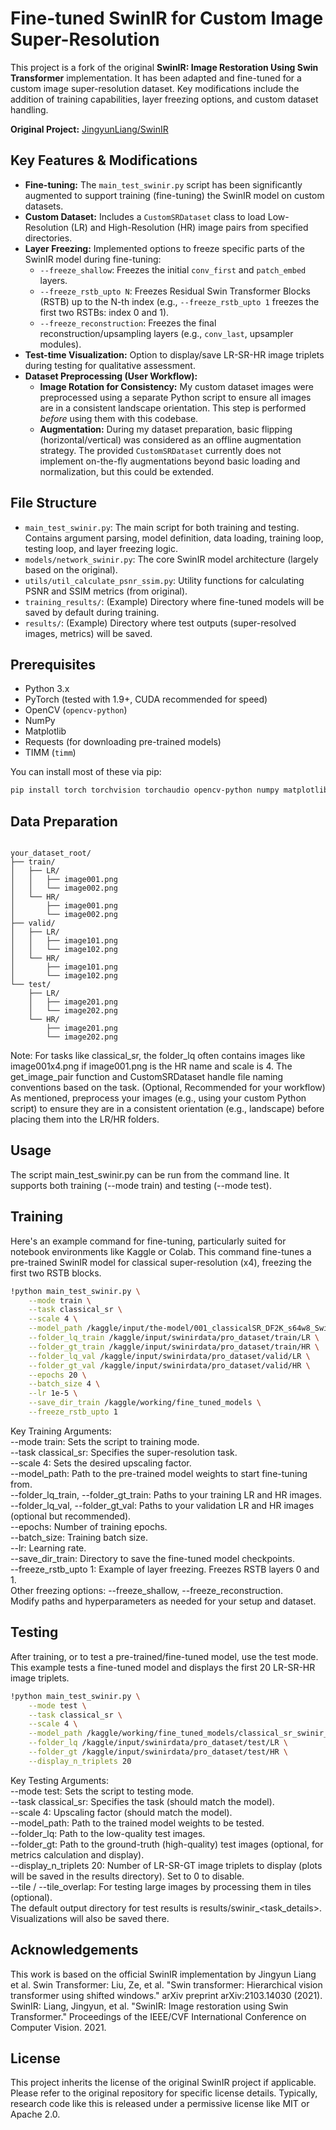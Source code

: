 # Fine-tuned SwinIR for Custom Image Super-Resolution

This project is a fork of the original **SwinIR: Image Restoration Using Swin Transformer** implementation. It has been adapted and fine-tuned for a custom image super-resolution dataset. Key modifications include the addition of training capabilities, layer freezing options, and custom dataset handling.

**Original Project:** [JingyunLiang/SwinIR](https://github.com/JingyunLiang/SwinIR)

## Key Features & Modifications

*   **Fine-tuning:** The `main_test_swinir.py` script has been significantly augmented to support training (fine-tuning) the SwinIR model on custom datasets.
*   **Custom Dataset:** Includes a `CustomSRDataset` class to load Low-Resolution (LR) and High-Resolution (HR) image pairs from specified directories.
*   **Layer Freezing:** Implemented options to freeze specific parts of the SwinIR model during fine-tuning:
    *   `--freeze_shallow`: Freezes the initial `conv_first` and `patch_embed` layers.
    *   `--freeze_rstb_upto N`: Freezes Residual Swin Transformer Blocks (RSTB) up to the N-th index (e.g., `--freeze_rstb_upto 1` freezes the first two RSTBs: index 0 and 1).
    *   `--freeze_reconstruction`: Freezes the final reconstruction/upsampling layers (e.g., `conv_last`, upsampler modules).
*   **Test-time Visualization:** Option to display/save LR-SR-HR image triplets during testing for qualitative assessment.
*   **Dataset Preprocessing (User Workflow):**
    *   **Image Rotation for Consistency:** My custom dataset images were preprocessed using a separate Python script to ensure all images are in a consistent landscape orientation. This step is performed *before* using them with this codebase.
    *   **Augmentation:** During my dataset preparation, basic flipping (horizontal/vertical) was considered as an offline augmentation strategy. The provided `CustomSRDataset` currently does not implement on-the-fly augmentations beyond basic loading and normalization, but this could be extended.

## File Structure

*   `main_test_swinir.py`: The main script for both training and testing. Contains argument parsing, model definition, data loading, training loop, testing loop, and layer freezing logic.
*   `models/network_swinir.py`: The core SwinIR model architecture (largely based on the original).
*   `utils/util_calculate_psnr_ssim.py`: Utility functions for calculating PSNR and SSIM metrics (from original).
*   `training_results/`: (Example) Directory where fine-tuned models will be saved by default during training.
*   `results/`: (Example) Directory where test outputs (super-resolved images, metrics) will be saved.

## Prerequisites

*   Python 3.x
*   PyTorch (tested with 1.9+, CUDA recommended for speed)
*   OpenCV (`opencv-python`)
*   NumPy
*   Matplotlib
*   Requests (for downloading pre-trained models)
*   TIMM (`timm`)

You can install most of these via pip:
```bash
pip install torch torchvision torchaudio opencv-python numpy matplotlib requests timm
```
## Data Preparation
<pre><code>
your_dataset_root/
├── train/
│   ├── LR/
│   │   ├── image001.png
│   │   └── image002.png
│   └── HR/
│       ├── image001.png
│       └── image002.png
├── valid/
│   ├── LR/
│   │   ├── image101.png
│   │   └── image102.png
│   └── HR/
│       ├── image101.png
│       └── image102.png
└── test/
    ├── LR/
    │   ├── image201.png
    │   └── image202.png
    └── HR/
        ├── image201.png
        └── image202.png
</code></pre>

Note: For tasks like classical_sr, the folder_lq often contains images like image001x4.png if image001.png is the HR name and scale is 4. The get_image_pair function and CustomSRDataset handle file naming conventions based on the task.
(Optional, Recommended for your workflow) As mentioned, preprocess your images (e.g., using your custom Python script) to ensure they are in a consistent orientation (e.g., landscape) before placing them into the LR/HR folders.
## Usage
The script main_test_swinir.py can be run from the command line. It supports both training (--mode train) and testing (--mode test).
## Training
Here's an example command for fine-tuning, particularly suited for notebook environments like Kaggle or Colab. This command fine-tunes a pre-trained SwinIR model for classical super-resolution (x4), freezing the first two RSTB blocks.
```bash
!python main_test_swinir.py \
    --mode train \
    --task classical_sr \
    --scale 4 \
    --model_path /kaggle/input/the-model/001_classicalSR_DF2K_s64w8_SwinIR-M_x4.pth \
    --folder_lq_train /kaggle/input/swinirdata/pro_dataset/train/LR \
    --folder_gt_train /kaggle/input/swinirdata/pro_dataset/train/HR \
    --folder_lq_val /kaggle/input/swinirdata/pro_dataset/valid/LR \
    --folder_gt_val /kaggle/input/swinirdata/pro_dataset/valid/HR \
    --epochs 20 \
    --batch_size 4 \
    --lr 1e-5 \
    --save_dir_train /kaggle/working/fine_tuned_models \
    --freeze_rstb_upto 1
```
Key Training Arguments:  
--mode train: Sets the script to training mode.  
--task classical_sr: Specifies the super-resolution task.  
--scale 4: Sets the desired upscaling factor.  
--model_path: Path to the pre-trained model weights to start fine-tuning from.  
--folder_lq_train, --folder_gt_train: Paths to your training LR and HR images.  
--folder_lq_val, --folder_gt_val: Paths to your validation LR and HR images (optional but recommended).  
--epochs: Number of training epochs.  
--batch_size: Training batch size.  
--lr: Learning rate.  
--save_dir_train: Directory to save the fine-tuned model checkpoints.  
--freeze_rstb_upto 1: Example of layer freezing. Freezes RSTB layers 0 and 1.  
Other freezing options: --freeze_shallow, --freeze_reconstruction.  
Modify paths and hyperparameters as needed for your setup and dataset.  
## Testing
After training, or to test a pre-trained/fine-tuned model, use the test mode. This example tests a fine-tuned model and displays the first 20 LR-SR-HR image triplets.
```bash
!python main_test_swinir.py \
    --mode test \
    --task classical_sr \
    --scale 4 \
    --model_path /kaggle/working/fine_tuned_models/classical_sr_swinir_finetuned_epoch_20.pth \
    --folder_lq /kaggle/input/swinirdata/pro_dataset/test/LR \
    --folder_gt /kaggle/input/swinirdata/pro_dataset/test/HR \
    --display_n_triplets 20
```
Key Testing Arguments:  
--mode test: Sets the script to testing mode.  
--task classical_sr: Specifies the task (should match the model).  
--scale 4: Upscaling factor (should match the model).  
--model_path: Path to the trained model weights to be tested.  
--folder_lq: Path to the low-quality test images.  
--folder_gt: Path to the ground-truth (high-quality) test images (optional, for metrics calculation and display).  
--display_n_triplets 20: Number of LR-SR-GT image triplets to display (plots will be saved in the results directory). Set to 0 to disable.  
--tile / --tile_overlap: For testing large images by processing them in tiles (optional).  
The default output directory for test results is results/swinir_<task_details>. Visualizations will also be saved there.  
## Acknowledgements
This work is based on the official SwinIR implementation by Jingyun Liang et al.
Swin Transformer: Liu, Ze, et al. "Swin transformer: Hierarchical vision transformer using shifted windows." arXiv preprint arXiv:2103.14030 (2021).
SwinIR: Liang, Jingyun, et al. "SwinIR: Image restoration using Swin Transformer." Proceedings of the IEEE/CVF International Conference on Computer Vision. 2021.
## License
This project inherits the license of the original SwinIR project if applicable. Please refer to the original repository for specific license details. Typically, research code like this is released under a permissive license like MIT or Apache 2.0.
